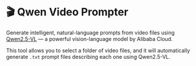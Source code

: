 # 🎬 Qwen Video Prompter

Generate intelligent, natural-language prompts from video files using [Qwen2.5-VL](https://github.com/QwenLM/Qwen2.5-VL) — a powerful vision-language model by Alibaba Cloud.

This tool allows you to select a folder of video files, and it will automatically generate `.txt` prompt files describing each one using Qwen2.5-VL.


